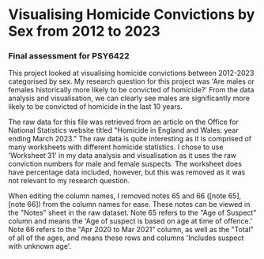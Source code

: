 # Visualising Homicide Convictions by Sex from 2012 to 2023
### Final assessment for PSY6422
This project looked at visualising homicide convictions between 2012-2023 categorised by sex. My research question for this project was 'Are males or females historically more likely to be convicted of homicide?' From the data analysis and visualisation, we can clearly see males are significantly more likely to be convicted of homicide in the last 10 years.

The raw data for this file was retrieved from an article on the Office for National Statistics website titled "Homicide in England and Wales: year ending March 2023." The raw data is quite interesting as it is comprised of many worksheets with different homicide statistics. I chose to use 'Worksheet 31' in my data analysis and visualisation as it uses the raw conviction numbers for male and female suspects. The worksheet does have percentage data included, however, but this was removed as it was not relevant to my research question.

When editing the column names, I removed notes 65 and 66 ([note 65], [note 66]) from the column names for ease. These notes can be viewed in the "Notes" sheet in the raw dataset. Note 65 refers to the "Age of Suspect" column and means the 'Age of suspect is based on age at time of offence.' Note 66 refers to the "Apr 2020 to Mar 2021" column, as well as the "Total" of all of the ages, and means these rows and columns 'Includes suspect with unknown age'.

